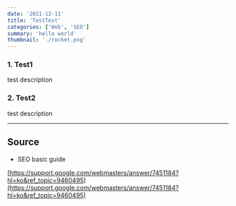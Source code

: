 ```yaml
---
date: '2021-12-11'
title: 'TestTest'
categories: ['Web', 'SEO']
summary: 'hello world'
thumbnail: './rocket.png'
---
```


### 1. Test1

test description

### 2. Test2

test description

---

## Source

- SEO basic guide

[https://support.google.com/webmasters/answer/7451184?hl=ko&ref_topic=9460495](https://support.google.com/webmasters/answer/7451184?hl=ko&ref_topic=9460495)

